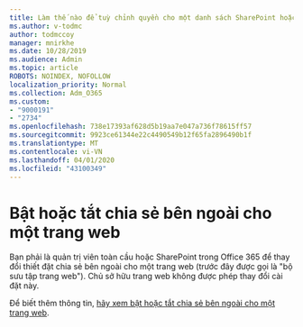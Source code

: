```yaml
---
title: Làm thế nào để tuỳ chỉnh quyền cho một danh sách SharePoint hoặc thư viện
ms.author: v-todmc
author: todmccoy
manager: mnirkhe
ms.date: 10/28/2019
ms.audience: Admin
ms.topic: article
ROBOTS: NOINDEX, NOFOLLOW
localization_priority: Normal
ms.collection: Adm_O365
ms.custom:
- "9000191"
- "2734"
ms.openlocfilehash: 738e17393af628d5b19aa7e047a736f78615ff57
ms.sourcegitcommit: 9923ce61344e22c4490549b12f65fa2896490b1f
ms.translationtype: MT
ms.contentlocale: vi-VN
ms.lasthandoff: 04/01/2020
ms.locfileid: "43100349"
---
```

# <a name="turn-external-sharing-on-or-off-for-a-site"></a>Bật hoặc tắt chia sẻ bên ngoài cho một trang web

Bạn phải là quản trị viên toàn cầu hoặc SharePoint trong Office 365 để thay đổi thiết đặt chia sẻ bên ngoài cho một trang web (trước đây được gọi là "bộ sưu tập trang web"). Chủ sở hữu trang web không được phép thay đổi cài đặt này. 

Để biết thêm thông tin, [hãy xem bật hoặc tắt chia sẻ bên ngoài cho một trang web](https://docs.microsoft.com/sharepoint/change-external-sharing-site).
